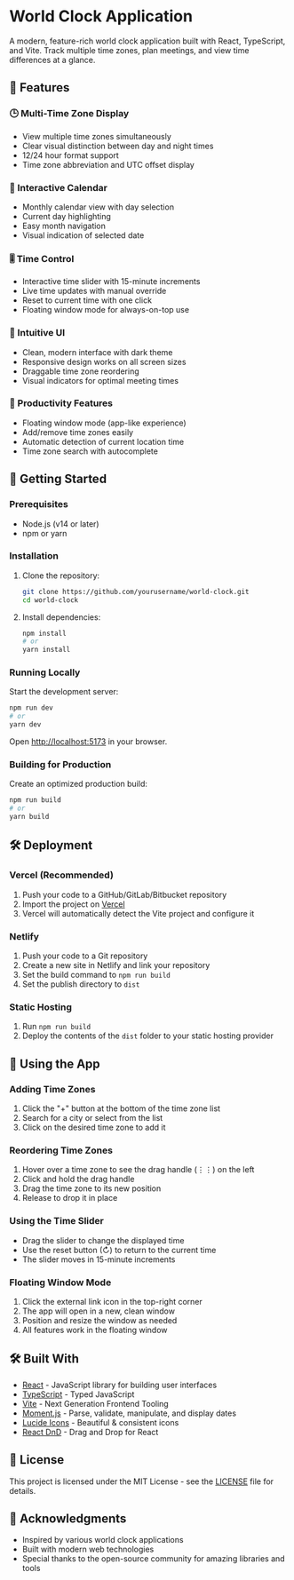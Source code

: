 # World Clock Application

A modern, feature-rich world clock application built with React, TypeScript, and Vite. Track multiple time zones, plan meetings, and view time differences at a glance.

## 🌟 Features

### 🕒 Multi-Time Zone Display
- View multiple time zones simultaneously
- Clear visual distinction between day and night times
- 12/24 hour format support
- Time zone abbreviation and UTC offset display

### 📅 Interactive Calendar
- Monthly calendar view with day selection
- Current day highlighting
- Easy month navigation
- Visual indication of selected date

### 🎚️ Time Control
- Interactive time slider with 15-minute increments
- Live time updates with manual override
- Reset to current time with one click
- Floating window mode for always-on-top use

### 🎨 Intuitive UI
- Clean, modern interface with dark theme
- Responsive design works on all screen sizes
- Draggable time zone reordering
- Visual indicators for optimal meeting times

### 🚀 Productivity Features
- Floating window mode (app-like experience)
- Add/remove time zones easily
- Automatic detection of current location time
- Time zone search with autocomplete

## 🚀 Getting Started

### Prerequisites
- Node.js (v14 or later)
- npm or yarn

### Installation

1. Clone the repository:
   ```bash
   git clone https://github.com/yourusername/world-clock.git
   cd world-clock
   ```

2. Install dependencies:
   ```bash
   npm install
   # or
   yarn install
   ```

### Running Locally

Start the development server:
```bash
npm run dev
# or
yarn dev
```

Open [http://localhost:5173](http://localhost:5173) in your browser.

### Building for Production

Create an optimized production build:
```bash
npm run build
# or
yarn build
```

## 🛠️ Deployment

### Vercel (Recommended)
1. Push your code to a GitHub/GitLab/Bitbucket repository
2. Import the project on [Vercel](https://vercel.com/)
3. Vercel will automatically detect the Vite project and configure it

### Netlify
1. Push your code to a Git repository
2. Create a new site in Netlify and link your repository
3. Set the build command to `npm run build`
4. Set the publish directory to `dist`

### Static Hosting
1. Run `npm run build`
2. Deploy the contents of the `dist` folder to your static hosting provider

## 📱 Using the App

### Adding Time Zones
1. Click the "+" button at the bottom of the time zone list
2. Search for a city or select from the list
3. Click on the desired time zone to add it

### Reordering Time Zones
1. Hover over a time zone to see the drag handle (⋮⋮) on the left
2. Click and hold the drag handle
3. Drag the time zone to its new position
4. Release to drop it in place

### Using the Time Slider
- Drag the slider to change the displayed time
- Use the reset button (↻) to return to the current time
- The slider moves in 15-minute increments

### Floating Window Mode
1. Click the external link icon in the top-right corner
2. The app will open in a new, clean window
3. Position and resize the window as needed
4. All features work in the floating window

## 🛠️ Built With

- [React](https://reactjs.org/) - JavaScript library for building user interfaces
- [TypeScript](https://www.typescriptlang.org/) - Typed JavaScript
- [Vite](https://vitejs.dev/) - Next Generation Frontend Tooling
- [Moment.js](https://momentjs.com/) - Parse, validate, manipulate, and display dates
- [Lucide Icons](https://lucide.dev/) - Beautiful & consistent icons
- [React DnD](https://react-dnd.github.io/react-dnd/) - Drag and Drop for React

## 📄 License

This project is licensed under the MIT License - see the [LICENSE](LICENSE) file for details.

## 🙏 Acknowledgments

- Inspired by various world clock applications
- Built with modern web technologies
- Special thanks to the open-source community for amazing libraries and tools
